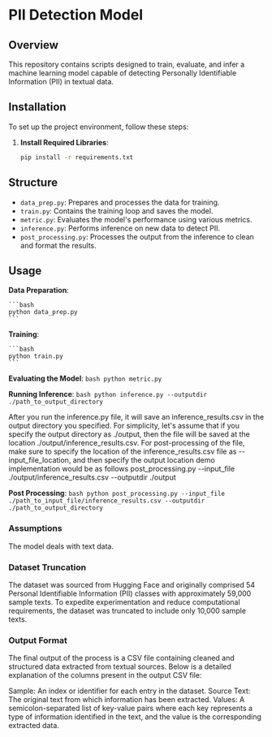 # PII Detection Model

## Overview

This repository contains scripts designed to train, evaluate, and infer a machine learning model capable of detecting Personally Identifiable Information (PII) in textual data. 

## Installation

To set up the project environment, follow these steps:


1. **Install Required Libraries**:

    ```bash
    pip install -r requirements.txt
    ```

## Structure

- `data_prep.py`: Prepares and processes the data for training.
- `train.py`: Contains the training loop and saves the model.
- `metric.py`: Evaluates the model's performance using various metrics.
- `inference.py`: Performs inference on new data to detect PII.
- `post_processing.py`: Processes the output from the inference to clean and format the results.

## Usage

**Data Preparation**:



    ```bash
    python data_prep.py
    ```

**Training**:

    ```bash
    python train.py
    ```


 **Evaluating the Model**:
    ```bash
    python metric.py
    ```

 **Running Inference**:
    ```bash
    python inference.py --outputdir ./path_to_output_directory
    ```



After you run the inference.py file, it will save an inference_results.csv in the output directory you specified. 
For simplicity, let's assume that if you specify the output directory as ./output, then the file will be saved at the location ./output/inference_results.csv. 
For post-processing of the file, make sure to specify the location of the inference_results.csv file as --input_file_location, and then specify the output location 
demo implementation would be as follows
post_processing.py --input_file ./output/inference_results.csv --outputdir ./output

 **Post Processing**:
    ```bash
    python post_processing.py --input_file ./path_to_input_file/inference_results.csv --outputdir ./path_to_output_directory
    ```


### Assumptions
The model deals  with text data.



### Dataset Truncation
The dataset was sourced from Hugging Face and originally comprised 54 Personal Identifiable Information (PII) classes with approximately 59,000 sample texts. To expedite experimentation and reduce computational requirements, the dataset was truncated to include only 10,000 sample texts. 

### Output Format
The final output of the process is a CSV file containing cleaned and structured data extracted from textual sources. Below is a detailed explanation of the columns present in the output CSV file:

Sample: An index or identifier for each entry in the dataset.
Source Text: The original text from which information has been extracted.
Values: A semicolon-separated list of key-value pairs where each key represents a type of information identified in the text, and the value is the corresponding extracted data.

